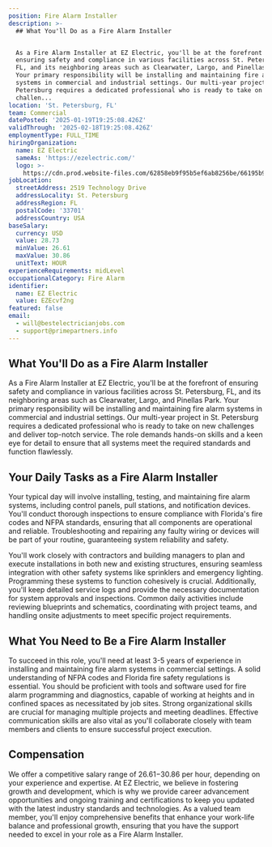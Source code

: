 ```yaml
---
position: Fire Alarm Installer
description: >-
  ## What You'll Do as a Fire Alarm Installer


  As a Fire Alarm Installer at EZ Electric, you'll be at the forefront of
  ensuring safety and compliance in various facilities across St. Petersburg,
  FL, and its neighboring areas such as Clearwater, Largo, and Pinellas Park.
  Your primary responsibility will be installing and maintaining fire alarm
  systems in commercial and industrial settings. Our multi-year project in St.
  Petersburg requires a dedicated professional who is ready to take on new
  challen...
location: 'St. Petersburg, FL'
team: Commercial
datePosted: '2025-01-19T19:25:08.426Z'
validThrough: '2025-02-18T19:25:08.426Z'
employmentType: FULL_TIME
hiringOrganization:
  name: EZ Electric
  sameAs: 'https://ezelectric.com/'
  logo: >-
    https://cdn.prod.website-files.com/62858eb9f95b5ef6ab8256be/66195b93d011344d05b98867_ez-electric-logo.svg
jobLocation:
  streetAddress: 2519 Technology Drive
  addressLocality: St. Petersburg
  addressRegion: FL
  postalCode: '33701'
  addressCountry: USA
baseSalary:
  currency: USD
  value: 28.73
  minValue: 26.61
  maxValue: 30.86
  unitText: HOUR
experienceRequirements: midLevel
occupationalCategory: Fire Alarm
identifier:
  name: EZ Electric
  value: EZEcvf2ng
featured: false
email:
  - will@bestelectricianjobs.com
  - support@primepartners.info
---
```




## What You'll Do as a Fire Alarm Installer

As a Fire Alarm Installer at EZ Electric, you'll be at the forefront of ensuring safety and compliance in various facilities across St. Petersburg, FL, and its neighboring areas such as Clearwater, Largo, and Pinellas Park. Your primary responsibility will be installing and maintaining fire alarm systems in commercial and industrial settings. Our multi-year project in St. Petersburg requires a dedicated professional who is ready to take on new challenges and deliver top-notch service. The role demands hands-on skills and a keen eye for detail to ensure that all systems meet the required standards and function flawlessly.

## Your Daily Tasks as a Fire Alarm Installer

Your typical day will involve installing, testing, and maintaining fire alarm systems, including control panels, pull stations, and notification devices. You'll conduct thorough inspections to ensure compliance with Florida's fire codes and NFPA standards, ensuring that all components are operational and reliable. Troubleshooting and repairing any faulty wiring or devices will be part of your routine, guaranteeing system reliability and safety.

You'll work closely with contractors and building managers to plan and execute installations in both new and existing structures, ensuring seamless integration with other safety systems like sprinklers and emergency lighting. Programming these systems to function cohesively is crucial. Additionally, you'll keep detailed service logs and provide the necessary documentation for system approvals and inspections. Common daily activities include reviewing blueprints and schematics, coordinating with project teams, and handling onsite adjustments to meet specific project requirements.

## What You Need to Be a Fire Alarm Installer

To succeed in this role, you'll need at least 3-5 years of experience in installing and maintaining fire alarm systems in commercial settings. A solid understanding of NFPA codes and Florida fire safety regulations is essential. You should be proficient with tools and software used for fire alarm programming and diagnostics, capable of working at heights and in confined spaces as necessitated by job sites. Strong organizational skills are crucial for managing multiple projects and meeting deadlines. Effective communication skills are also vital as you'll collaborate closely with team members and clients to ensure successful project execution.

## Compensation

We offer a competitive salary range of $26.61-$30.86 per hour, depending on your experience and expertise. At EZ Electric, we believe in fostering growth and development, which is why we provide career advancement opportunities and ongoing training and certifications to keep you updated with the latest industry standards and technologies. As a valued team member, you'll enjoy comprehensive benefits that enhance your work-life balance and professional growth, ensuring that you have the support needed to excel in your role as a Fire Alarm Installer.